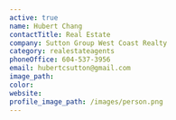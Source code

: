 ```yaml
---
active: true
name: Hubert Chang
contactTitle: Real Estate
company: Sutton Group West Coast Realty
category: realestateagents
phoneOffice: 604-537-3956
email: hubertcsutton@gmail.com
image_path:
color:
website:
profile_image_path: /images/person.png
---
```



